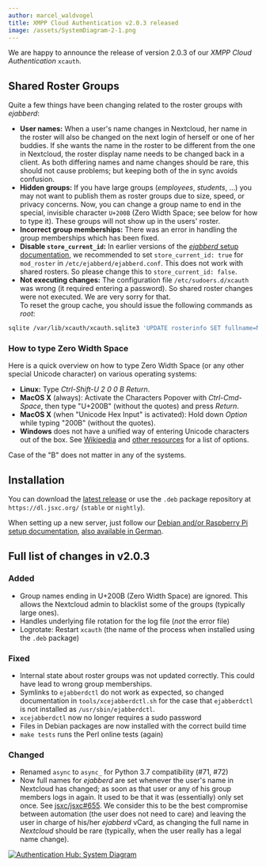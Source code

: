 ```yaml
---
author: marcel_waldvogel
title: XMPP Cloud Authentication v2.0.3 released
image: /assets/SystemDiagram-2-1.png
---
```

We are happy to announce the release of version 2.0.3 of our *XMPP Cloud Authentication* `xcauth`.

## Shared Roster Groups

Quite a few things have been changing related to the roster groups with
*ejabberd*:

* **User names:** When a user's name changes in Nextcloud, her name in the
  roster will also be changed on the next login of herself or one of her
  buddies. If she wants the name in the roster to be different from the one
  in Nextcloud, the roster display name needs to be changed back in a client.
  As both differing names and name changes should be rare, this should not
  cause problems; but keeping both of the in sync avoids confusion.
* **Hidden groups:** If you have large groups (*employees*, *students*, …)
  you may not want to publish them as roster groups due to size, speed, or
  privacy concerns. Now, you can change a group name to end in the special,
  invisible character `U+200B` (Zero Width Space; see below for how to type
  it). These groups will not show up in the users' roster.
* **Incorrect group memberships:** There was an error in handling the group
  memberships which has been fixed.
* **Disable `store_current_id`:** In earlier versions of the
  [*ejabberd* setup documentation](https://github.com/jsxc/xmpp-cloud-auth/wiki/ejabberd),
  we recommended to set `store_current_id: true` for `mod_roster` in
  `/etc/ejabberd/ejabberd.conf`. This does not work with shared rosters.
  So please change this to `store_current_id: false`.
* **Not executing changes:** The configuration file `/etc/sudoers.d/xcauth`
  was wrong (it required entering a password). So shared roster changes
  were not executed. We are very sorry for that.  
   To reset the group cache, you should issue the following commands as *root*:

```sh
sqlite /var/lib/xcauth/xcauth.sqlite3 'UPDATE rosterinfo SET fullname=NULL, grouplist=NULL, responsehash=NULL;'
```

### How to type Zero Width Space

Here is a quick overview on how to type Zero Width Space (or any other special
Unicode character) on various operating systems:

* **Linux:** Type *Ctrl-Shift-U 2 0 0 B Return*.
* **MacOS X** (always): Activate the Characters Popover with *Ctrl-Cmd-Space*, then type "U+200B" (without the quotes) and press *Return*.
* **MacOS X** (when "Unicode Hex Input" is activated): Hold down *Option* while typing "200B" (without the quotes).
* **Windows** does not have a unified way of entering Unicode characters out of the box. See [Wikipedia](https://en.wikipedia.org/wiki/Unicode_input#In_Microsoft_Windows) and [other resources](https://www.fileformat.info/tip/microsoft/enter_unicode.htm) for a list of options.

Case of the "B" does not matter in any of the systems.

## Installation

You can download the [latest release](https://github.com/jsxc/xmpp-cloud-auth/releases/latest) or use the `.deb` package repository at `https://dl.jsxc.org/` (`stable` or `nightly`).

When setting up a new server, just follow our
[Debian and/or Raspberry Pi setup documentation](https://github.com/jsxc/xmpp-cloud-auth/wiki/raspberry-pi-en),
[also available in German](https://github.com/jsxc/xmpp-cloud-auth/wiki/raspberry-pi).

## Full list of changes in v2.0.3

### Added
* Group names ending in U+200B (Zero Width Space) are ignored. This allows
  the Nextcloud admin to blacklist some of the groups (typically large ones).
* Handles underlying file rotation for the log file
  (*not* the error file)
* Logrotate: Restart `xcauth` (the name of the process
  when installed using the `.deb` package)

### Fixed
* Internal state about roster groups was not updated correctly.
  This could have lead to wrong group memberships.
* Symlinks to `ejabberdctl` do not work as expected,
  so changed documentation in `tools/xcejabberdctl.sh`
  for the case that `ejabberdctl` is not installed as
  `/usr/sbin/ejabberdctl`.
* `xcejabberdctl` now no longer requires a sudo password
* Files in Debian packages are now installed with the correct build time
* `make tests` runs the Perl online tests (again)

### Changed
* Renamed `async` to `async_` for Python 3.7 compatibility (#71, #72)
* Now full names for *ejabberd* are set whenever the user's name in Nextcloud
  has changed; as soon as that user or any of his group members logs in again.
  It used to be that it was (essentially) only set once. See [jsxc/jsxc#655](https://github.com/jsxc/jsxc/issues/655#issuecomment-427359966).
  We consider this to be the best compromise between automation (the user
  does not need to care) and leaving the user in charge of his/her *ejabberd*
  vCard, as changing the full name in *Nextcloud* should be rare (typically,
  when the user really has a legal name change).


[![Authentication Hub: System Diagram](/assets/SystemDiagram.svg)](/assets/SystemDiagram.svg)
